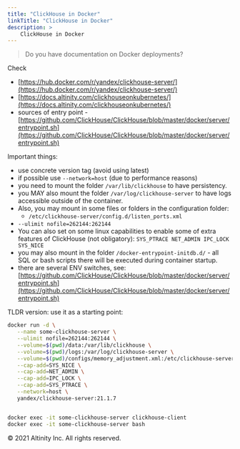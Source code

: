 ```yaml
---
title: "ClickHouse in Docker"
linkTitle: "ClickHouse in Docker"
description: >
    ClickHouse in Docker
---
```


> Do you have documentation on Docker deployments?

Check

* [https://hub.docker.com/r/yandex/clickhouse-server/](https://hub.docker.com/r/yandex/clickhouse-server/) 
* [https://docs.altinity.com/clickhouseonkubernetes/](https://docs.altinity.com/clickhouseonkubernetes/)
* sources of entry point - [https://github.com/ClickHouse/ClickHouse/blob/master/docker/server/entrypoint.sh](https://github.com/ClickHouse/ClickHouse/blob/master/docker/server/entrypoint.sh)

Important things:

* use concrete version tag \(avoid using latest\)
* if possible use `--network=host` \(due to performance reasons\)
* you need to mount the folder `/var/lib/clickhouse` to have persistency.
* you MAY also mount the folder `/var/log/clickhouse-server` to have logs accessible outside of the container.
* Also, you may mount in some files or folders in the configuration folder:
  * `/etc/clickhouse-server/config.d/listen_ports.xml`
* `--ulimit nofile=262144:262144`
* You can also set on some linux capabilities to enable some of extra features of ClickHouse \(not obligatory\): `SYS_PTRACE NET_ADMIN IPC_LOCK SYS_NICE`
* you may also mount in the folder `/docker-entrypoint-initdb.d/` - all SQL or bash scripts there will be executed during container startup.
* there are several ENV switches, see: [https://github.com/ClickHouse/ClickHouse/blob/master/docker/server/entrypoint.sh](https://github.com/ClickHouse/ClickHouse/blob/master/docker/server/entrypoint.sh)

TLDR version: use it as a starting point:

```bash
docker run -d \
   --name some-clickhouse-server \
   --ulimit nofile=262144:262144 \
   --volume=$(pwd)/data:/var/lib/clickhouse \
   --volume=$(pwd)/logs:/var/log/clickhouse-server \
   --volume=$(pwd)/configs/memory_adjustment.xml:/etc/clickhouse-server/config.d/memory_adjustment.xml \
   --cap-add=SYS_NICE \
   --cap-add=NET_ADMIN \
   --cap-add=IPC_LOCK \
   --cap-add=SYS_PTRACE \
   --network=host \
   yandex/clickhouse-server:21.1.7


docker exec -it some-clickhouse-server clickhouse-client 
docker exec -it some-clickhouse-server bash
```

© 2021 Altinity Inc. All rights reserved.

